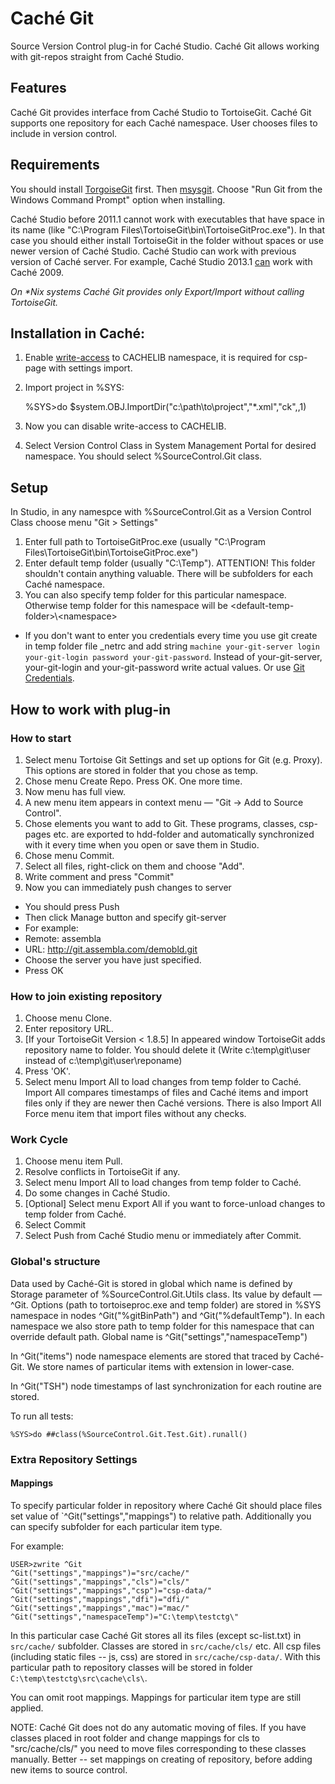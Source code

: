 # Caché Git 

Source Version Control plug-in for Caché Studio. Caché Git allows working with git-repos straight from Caché Studio.

## Features
Caché Git provides interface from Caché Studio to TortoiseGit. Caché Git supports one repository for each Caché namespace. User chooses files to include in version control.

## Requirements
You should install [TorgoiseGit](http://code.google.com/p/tortoisegit/) first. Then [msysgit](http://msysgit.github.com/). Choose "Run Git from the Windows Command Prompt" option when installing.

Caché Studio before 2011.1 cannot work with executables that have space in its name (like "C:\Program Files\TortoiseGit\bin\TortoiseGitProc.exe"). In that case you should either install TortoiseGit in the folder without spaces or use newer version of Caché Studio. Caché Studio can work with previous version of Caché server. For example, Caché Studio 2013.1 [can](http://docs.intersystems.com/cache_latest/csp/docbook/DocBook.UI.Page.cls?KEY=ISP_interop) work with Caché 2009.

_On *Nix systems Caché Git provides only Export/Import without calling TortoiseGit._

## Installation in Caché:
1. Enable [write-access](http://docs.intersystems.com/ens20151/csp/docbook/DocBook.UI.Page.cls?KEY=GSA_config#GSA_config_database_edit) to CACHELIB namespace, it is required for csp-page with settings import.
2. Import project in %SYS:

    %SYS>do $system.OBJ.ImportDir("c:\path\to\project","*.xml","ck",,1)

3. Now you can disable write-access to CACHELIB.
4. Select Version Control Class in System Management Portal for desired namespace. You should select %SourceControl.Git class.

## Setup
In Studio, in any namespce with %SourceControl.Git as a Version Control Class choose menu "Git > Settings"

1. Enter full path to TortoiseGitProc.exe (usually "C:\Program Files\TortoiseGit\bin\TortoiseGitProc.exe")
2. Enter default temp folder (usually "C:\Temp"). ATTENTION! This folder shouldn't contain anything valuable. There will be subfolders for each Caché  namespace.
3. You can also specify temp folder for this particular namespace. Otherwise temp folder for this namespace will be &lt;default-temp-folder>\\&lt;namespace>

  * If you don't want to enter you credentials every time you use git create in temp folder file _netrc and add string `machine your-git-server login your-git-login password your-git-password`.
Instead of your-git-server, your-git-login and your-git-password write actual values. Or use [Git Credentials](http://stackoverflow.com/a/15351702).


## How to work with plug-in
### How to start
1.  Select menu Tortoise Git Settings and set up options for Git (e.g. Proxy). This options are stored in folder that you chose as temp.
2. Chose menu Create Repo. Press OK. One more time.
3. Now menu has full view.
4. A new menu item appears in context menu — "Git -> Add to Source Control".
5. Chose elements you want to add to Git. These programs, classes, csp-pages etc. are exported to hdd-folder and automatically synchronized with it every time when you open or save them in Studio.
6. Chose menu Commit.
7. Select all files, right-click on them and choose "Add".
8. Write comment and press "Commit"
9. Now you can immediately push changes to server
  * You should press Push
  * Then click Manage button and specify git-server
  * For example:
  * Remote: assembla
  * URL: http://git.assembla.com/demobld.git
  * Choose the server you have just specified.
  * Press OK

### How to join existing repository
1. Choose menu Clone.
2. Enter repository URL.
3. [If your TortoiseGit Version < 1.8.5] In appeared window TortoiseGit adds repository name to folder. You should delete it (Write c:\temp\git\user instead of c:\temp\git\user\reponame)
4. Press 'OK'.
5. Select menu Import All to load changes from temp folder to Caché. Import All compares timestamps of files and Caché items and import files only if they are newer then Caché versions. There is also Import All Force menu item that import files without any checks.

### Work Cycle
1. Choose menu item Pull.
2. Resolve conflicts in TortoiseGit if any.
3. Select menu Import All to load changes from temp folder to Caché.
4. Do some changes in Caché Studio.
5. [Optional] Select menu Export All if you want to force-unload changes to temp folder from Caché.
6. Select Commit
7. Select Push from Caché Studio menu or immediately after Commit.

### Global's structure
Data used by Caché-Git is stored in global which name is defined by Storage parameter of %SourceControl.Git.Utils class. Its value by default — ^Git.
Options (path to tortoiseproc.exe and temp folder) are stored in %SYS namespace in nodes ^Git("%gitBinPath") and ^Git("%defaultTemp").
In each namespace we also store path to temp folder for this namespace that can override default path. Global name is ^Git("settings","namespaceTemp")

In ^Git("items") node namespace elements are stored that traced by Caché-Git. We store names of particular items with extension in lower-case.

In ^Git("TSH") node timestamps of last synchronization for each routine are stored.

To run all tests:
    
	%SYS>do ##class(%SourceControl.Git.Test.Git).runall()
	
### Extra Repository Settings
#### Mappings
To specify particular folder in repository where Caché Git should place files set value of `^Git("settings","mappings") to relative path. Additionally you can specify subfolder for each particular item type.

For example:

	USER>zwrite ^Git
	^Git("settings","mappings")="src/cache/"
	^Git("settings","mappings","cls")="cls/"
	^Git("settings","mappings","csp")="csp-data/"
	^Git("settings","mappings","dfi")="dfi/"
	^Git("settings","mappings","mac")="mac/"
	^Git("settings","namespaceTemp")="C:\temp\testctg\"
	
In this particular case Caché Git stores all its files (except sc-list.txt) in `src/cache/` subfolder. Classes are stored in `src/cache/cls/` etc. All csp files (including static files -- js, css) are stored in `src/cache/csp-data/`. With this particular path to repository classes will be stored in folder `C:\temp\testctg\src\cache\cls\`.

You can omit root mappings. Mappings for particular item type are still applied.

NOTE: Caché Git does not do any automatic moving of files. If you have classes placed in root folder and change mappings for cls to "src/cache/cls/" you need to move files corresponding to these classes manually. Better -- set mappings on creating of repository, before adding new items to source control.
